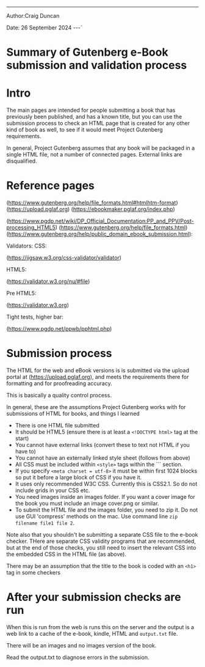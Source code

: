 ---
Author:Craig Duncan

Date: 26 September 2024
---`

# Summary of Gutenberg e-Book submission and validation process

# Intro

The main pages are intended for people submitting a book that has previously been published, and has a known title, but you can use the submission process to check an HTML page that is created for any other kind of book as well, to see if it would meet Project Gutenberg requirements.

In general, Project Gutenberg assumes that any book will be packaged in a single HTML file, not a number of connected pages.  External links are disqualified.

# Reference pages

(https://www.gutenberg.org/help/file_formats.html#htmlhtm-format)
(https://upload.pglaf.org)
(https://ebookmaker.pglaf.org/index.php)

(https://www.pgdp.net/wiki/DP_Official_Documentation:PP_and_PPV/Post-processing_HTML5)
(https://www.gutenberg.org/help/file_formats.html)
(https://www.gutenberg.org/help/public_domain_ebook_submission.html):


Validators:
CSS:

(https://jigsaw.w3.org/css-validator/validator)

HTML5:

(https://validator.w3.org/nu/#file)

Pre HTML5:

(https://validator.w3.org)

Tight tests, higher bar:

(https://www.pgdp.net/ppwb/pphtml.php)

# Submission process

The HTML for the web and eBook versions is is submitted via the upload portal at (https://upload.pglaf.org), and meets the requirements there for formatting and for proofreading accuracy.

This is basically a quality control process.

In general, these are the assumptions Project Gutenberg works with for submissions of HTML for books, and things I learned

 - There is one HTML file submitted
 - It should be HTML5 (ensure there is at least a `<!DOCTYPE html>` tag at the start)
 - You cannot have external links (convert these to text not HTML if you have to)
 - You cannot have an externally linked style sheet (follows from above)
 - All CSS must be included within `<style>` tags within the `<head>`` section.
 - If you specify `<meta charset = utf-8>` it must be within first 1024 blocks so put it before a large block of CSS if you have it.  
 - It uses only recommended W3C CSS.  Currently this is CSS2.1.  So do not include grids in your CSS etc.
 - You need images inside an images folder.  If you want a cover image for the book you must include an image cover.png or similar.
 - To submit the HTML file and the images folder, you need to zip it.  Do not use GUI 'compress' methods on the mac.  Use command line `zip filename file1 file 2`.

Note also that you shouldn't be submitting a separate CSS file to the e-book checker.  THere are separate CSS validity programs that are recommended, but at the end of those checks, you still need to insert the relevant CSS into the embedded CSS in the HTML file (as above).

There may be an assumption that the title to the book is coded with an `<h1>` tag in some checkers

# After your submission checks are run

When this is run from the web is runs this on the server and the output is a web link to a cache of the e-book, kindle, HTML and `output.txt` file.

There will be an images and no images version of the book.

Read the output.txt to diagnose errors in the submission.

